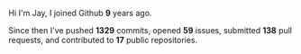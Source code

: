 Hi I'm Jay, I joined Github **9** years ago.

Since then I've pushed **1329** commits, opened **59** issues, submitted **138** pull requests, and contributed to **17** public repositories.
